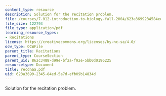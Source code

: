 ```yaml
---
content_type: resource
description: Solution for the recitation problem.
file: /courses/7-012-introduction-to-biology-fall-2004/623a3699234584ed5a7defb09b14834d_recdnaa.pdf
file_size: 122793
file_type: application/pdf
learning_resource_types:
- Recitations
license: https://creativecommons.org/licenses/by-nc-sa/4.0/
ocw_type: OCWFile
parent_title: Recitations
parent_type: CourseSection
parent_uid: 862c3488-d99e-bf2a-f92e-5bb0d0196225
resourcetype: Document
title: recdnaa.pdf
uid: 623a3699-2345-84ed-5a7d-efb09b14834d
---
```

Solution for the recitation problem.